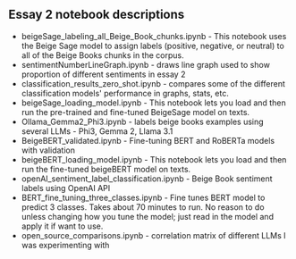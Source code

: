 ## Essay 2 notebook descriptions

* beigeSage_labeling_all_Beige_Book_chunks.ipynb - This notebook uses the Beige Sage model to assign labels (positive, negative, or neutral) to all of the Beige Books chunks in the corpus.
* sentimentNumberLineGraph.ipynb - draws line graph used to show proportion of different sentiments in essay 2
* classification_results_zero_shot.ipynb - compares some of the different classification models' performance in graphs, stats, etc.
* beigeSage_loading_model.ipynb - This notebook lets you load and then run the pre-trained and fine-tuned BeigeSage model on texts.
* Ollama_Gemma2_Phi3.ipynb - labels beige books examples using several LLMs - Phi3, Gemma 2, Llama 3.1
* BeigeBERT_validated.ipynb - Fine-tuning BERT and RoBERTa models with validation
* beigeBERT_loading_model.ipynb - This notebook lets you load and then run the fine-tuned beigeBERT model on texts.
* openAI_sentiment_label_classification.ipynb - Beige Book sentiment labels using OpenAI API
* BERT_fine_tuning_three_classes.ipynb - Fine tunes BERT model to predict 3 classes. Takes about 70 minutes to run. No reason to do unless changing how you tune the model; just read in the model and apply it if want to use.
* open_source_comparisons.ipynb - correlation matrix of different LLMs I was experimenting with
